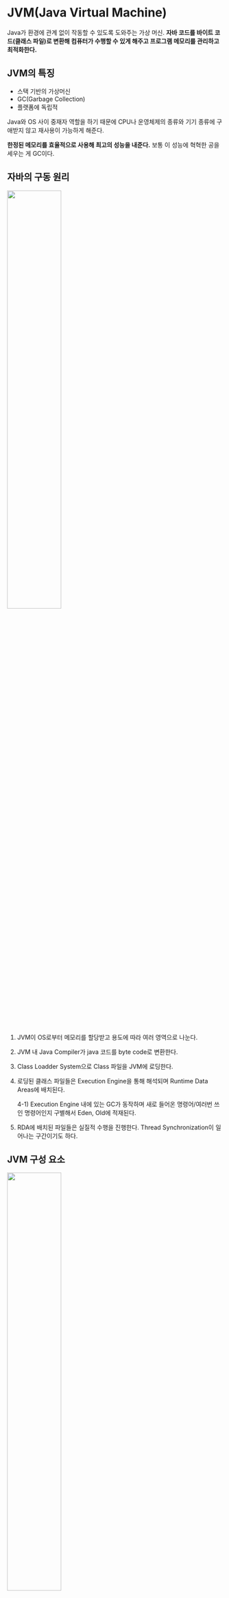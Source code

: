 # JVM(Java Virtual Machine)
Java가 환경에 관계 없이 작동할 수 있도록 도와주는 가상 머신. **자바 코드를 바이트 코드(클래스 파일)로 변환해 컴퓨터가 수행할 수 있게 해주고 프로그램 메모리를 관리하고 최적화한다.**

## JVM의 특징
- 스택 기반의 가상머신
- GC(Garbage Collection)
- 플랫폼에 독립적

Java와 OS 사이 중재자 역할을 하기 때문에 CPU나 운영체제의 종류와 기기 종류에 구애받지 않고 재사용이 가능하게 해준다.

**한정된 메모리를 효율적으로 사용해 최고의 성능을 내준다.** 보통 이 성능에 혁혁한 공을 세우는 게 GC이다.

## 자바의 구동 원리
<img src = "https://velog.velcdn.com/images%2Fsuwon-city-boy%2Fpost%2F90bc8cd6-8573-4120-be92-63b867a70998%2Fjvm%EC%8B%A4%ED%96%89%EA%B3%BC%EC%A0%95.jpg" width = "50%">

  1) JVM이 OS로부터 메모리를 할당받고 용도에 따라 여러 영역으로 나눈다.
  2) JVM 내 Java Compiler가 java 코드를 byte code로 변환한다.
  3) Class Loadder System으로 Class 파일을 JVM에 로딩한다.
  4) 로딩된 클래스 파일들은 Execution Engine을 통해 해석되며 Runtime Data Areas에 배치된다.

      4-1) Execution Engine 내에 있는 GC가 동작하며 새로 들어온 명령어/여러번 쓰인 명령어인지 구별해서 Eden, Old에 적재된다.
  
  5) RDA에 배치된 파일들은 실질적 수행을 진행한다. Thread Synchronization이 일어나는 구간이기도 하다.

## JVM 구성 요소
<img src = "https://velog.velcdn.com/images%2Fsuwon-city-boy%2Fpost%2F18236f60-dfac-4239-a86c-af892c68b0a8%2Fjvm%20%EA%B5%AC%EC%A1%B0.png" width = "50%">

### Class Loader
런타임 시 JVM 내로 클래스 파일을 로드하고 링크를 통해 배치한다. 사용하지 않은 클래스들은 메모리에서 삭제하고 동적 로드를 담당한다.
- 로딩: .class를 읽음
- 링크: 코드 내부 레퍼런스 연결
- 초기화: 클래스에 있는 static(전역 변수) 초기화

### Execution Engine: 실행 엔진
클래스를 실행시키는 역할로 Runtime Data Area에 배치시킨 바이트 코드를 실행한다. 이 때, 자바 바이트 코드는 Low-level(기계어, 어셈블리어) 언어는 아니다. 따라서 **실행 엔진은 다시 한 번 더 바이트 코드를 기계가 실행할 수 있는 형태(보통 2진수 숫자겠죠)로 변경한다.**

실행 엔진은 바이트 코드를 명령어 단위로 읽어서 실행하는데 **인터프리터 방식**과 **JIT 컴파일러 방식**이다. 인터프리터가 느려서 보완 방식으로 JIT 컴파일러 방식을 개발했다.

1) Interpreter(인터프리터)
  - 바이트 코드를 명령어 단위로 읽어서 실행하는데 한 줄씩 실행해서 느리다.

2) JIT(Just In Time) 컴파일러
  - 인터프리터 방식으로 실행하다 적절한 시점에 바이트 코드 전체를 컴파일 해 네이티브 코드로 바꾸고, 이후에 인터프리팅 과정 없이 직접 실행하는 방식
  - 네이티브 코드는 캐시에 보관해서 엄청 빠르다.
  - 한 번만 실행되는 코드라면 인터프리터 방식이 더 유리하다. 즉, **여러번 수행되는 클래스 파일일 때 사용하는 게 좋다.**

3) Garbage Collector
  - GC를 실행하는 모듈이다. 더 이상 참조되지 않는 객체를 모아서 메모리를 정리한다.
  - 경우에 따라 성능 효율을 위해 커스터마이징이 필요하다.
  - GC에 대한 자세한 설명은 [여기](\3_Garbage_Collection.md)

### 메모리
**힙과 메소드는 전체 공유 자원**이고 **스택, PC, 네이티브 메소드 스택은 Thread 단위 자원**이다.
- 메소드: 클래스 수준의 정보를 저장한다. 클래스 이름, 부모 클래스 이름, 메소드, 변수 등 static도 저장한다.
- 힙: 객체(인스턴스) 수준의 정보를 저장한다.
- 스택: 인스턴스 및 지역 변수의 참조 주소를 저장한다. 스레드마다 런타임 스택을 만들고 스택 프레임(메소드 콜)을 쌓는다. 에러가 났을 때 런타임 스택에 쌓인 메시지가 출력되는 걸 볼 수 있다.
- PC: 스레드마다 가진 Program Counter. **현재 실행할 부분을 가리킨다.**
- 네이티브 메소드 스택: 네이티브 메소드를 호출할 때 쓰는 별도의 스택. c와 같은 Low-level 언어로 구현된 메소드이다.


## 참고 자료
[JVM+특징+구조+실행과정](https://velog.io/@suwon-city-boy/JVM%EC%9D%98-%ED%8A%B9%EC%A7%95-%EA%B5%AC%EC%A1%B0-%EC%8B%A4%ED%96%89%EA%B3%BC%EC%A0%95)
